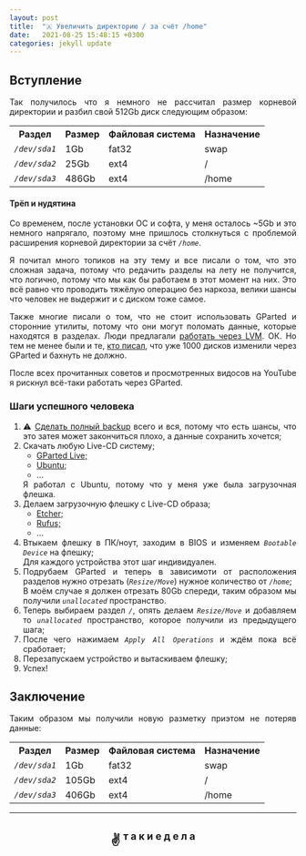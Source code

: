 ```yaml
---
layout: post
title:  "🇦 Увеличить директорию / за счёт /home"
date:   2021-08-25 15:48:15 +0300
categories: jekyll update
---
```


<div align="justify">

<h2>Вступление</h2>
<p>Так получилось что я немного не рассчитал размер корневой директории и разбил свой 512Gb диск следующим образом:</p>
<table>
  <tr>
    <th>Раздел</th>
    <th>Размер</th>
    <th>Файловая система</th>
    <th>Назначение</th>
  </tr>
  <tr>
    <td><code><i>/dev/sda1</i></code></td>
    <td>1Gb</td>
    <td>fat32</td>
    <td>swap</td>
  </tr>
  <tr>
    <td><code><i>/dev/sda2</i></code></td>
    <td>25Gb</td>
    <td>ext4</td>
    <td>/</td>
  </tr>
  <tr>
    <td><code><i>/dev/sda3</i></code></td>
    <td>486Gb</td>
    <td>ext4</td>
    <td>/home</td>
  </tr>
</table>

<h4>Трёп и нудятина</h4>

<p>Со временем, после установки ОС и софта, у меня осталось ~5Gb и это немного напрягало, поэтому мне пришлось столкнуться с проблемой расширения корневой директории за счёт <code><i>/home</i></code>.</p>

<p>Я почитал много топиков на эту тему и все писали о том, что это сложная задача, потому что редачить разделы на лету не получится, что логично, потому что мы как бы работаем в этот момент на них. Это всё равно что проводить тяжёлую операцию без наркоза, велики шансы что человек не выдержит и с диском тоже самое.</p> 

<p>Также многие писали о том, что не стоит использовать GParted и сторонние утилиты, потому что они могут поломать данные, которые находятся в разделах. Люди предлагали <a href="https://pingtool.org/online-resize-lvm-partitions-shrink-home-extend-root/" target="blank_">работать через LVM</a>. ОК. Но тем не менее были и те, <a href="https://archlinux.org.ru/forum/topic/17967/?page=1" target="blank_">кто писал</a>, что уже 1000 дисков изменили через GParted и бахнуть не должно.</p>

<p>После всех прочитанных советов и просмотренных видосов на YouTube я рискнул всё-таки работать через GParted.</p>

<h3>Шаги успешного человека</h3>
<ol>
    <li>⚠️ <u>Сделать полный backup</u> всего и вся, потому что есть шансы, что это затея может закончиться плохо, а данные сохранить хочется;</li>
    <li>Скачать любую Live-CD систему;
        <ul>
            <li><a href="https://gparted.org/livecd.php" target="blank_">GParted Live;</a></li>
            <li><a href="https://ubuntu.com/download/desktop" target="blank_">Ubuntu;</a></li>
            <li>...</li>
        </ul>
        Я работал с Ubuntu, потому что у меня уже была загрузочная флешка.
    </li>
    <li>Делаем загрузочную флешку с Live-CD образа;
        <ul>
            <li><a href="https://www.balena.io/etcher/" target="blank_">Etcher;</a></li>
            <li><a href="https://rufus.ie/en/" target="blank_">Rufus;</a></li>
            <li>...</li>
        </ul>
    </li>
    <li>Втыкаем флешку в ПК/ноут, заходим в BIOS и изменяем <code><i>Bootable Device</i></code> на флешку;<br>
    Для каждого устройства этот шаг индивидуален.</li>
    <li>Подрубаем GParted и теперь в зависимоти от расположения разделов нужно отрезать (<code><i>Resize/Move</i></code>) нужное количество от <code><i>/home</i></code>;<br>
    В моём случае я должен отрезать 80Gb спереди, таким образом мы получили <code><i>unallocated</i></code> пространство.</li>
    <li>Теперь выбираем раздел <code><i>/</i></code>, опять делаем <code><i>Resize/Move</i></code> и добавляем то <code><i>unallocated</i></code> пространство, которое получили из предыдущего шага;</li>
    <li>После чего нажимаем <code><i>Apply All Operations</i></code> и ждём пока всё сработает;</li>
    <li>Перезапускаем устройство и вытаскиваем флешку;</li>
    <li>Успех!</li>
</ol>

<h2>Заключение</h2>
<p>Таким образом мы получили новую разметку приэтом не потеряв данные:</p>
<table>
  <tr>
    <th>Раздел</th>
    <th>Размер</th>
    <th>Файловая система</th>
    <th>Назначение</th>
  </tr>
  <tr>
    <td><code><i>/dev/sda1</i></code></td>
    <td>1Gb</td>
    <td>fat32</td>
    <td>swap</td>
  </tr>
  <tr>
    <td><code><i>/dev/sda2</i></code></td>
    <td>105Gb</td>
    <td>ext4</td>
    <td>/</td>
  </tr>
  <tr>
    <td><code><i>/dev/sda3</i></code></td>
    <td>406Gb</td>
    <td>ext4</td>
    <td>/home</td>
  </tr>
</table>

<hr>
<h2 align="center">✌️ <sup>т а к и е д е л а</sup></h2>

</div>